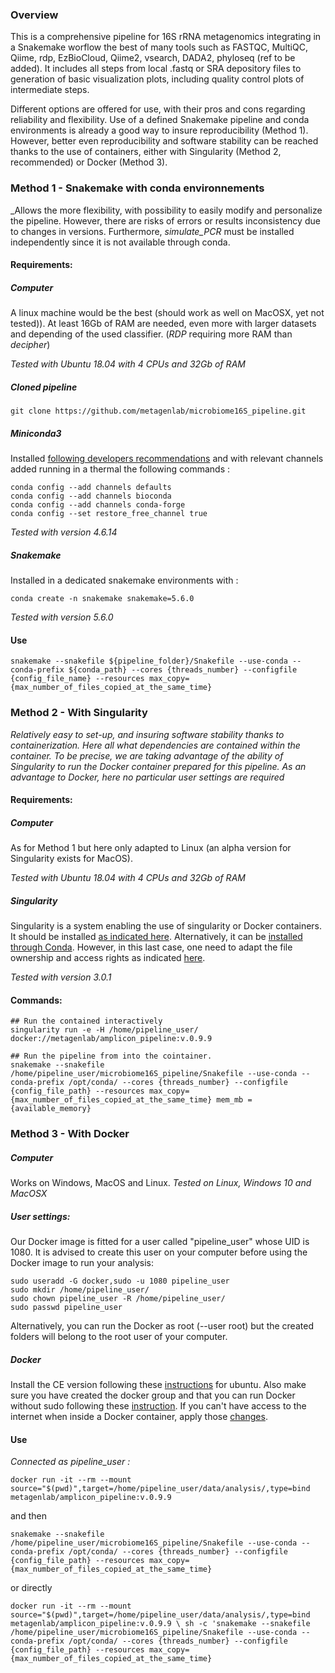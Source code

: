 
### Overview
This is a comprehensive pipeline for 16S rRNA metagenomics integrating in a Snakemake worflow the best of many tools such as FASTQC, MultiQC, Qiime, rdp, EzBioCloud, Qiime2, vsearch, DADA2, phyloseq (ref to be added). It includes all steps from local .fastq or SRA depository files to generation of basic visualization plots, including quality control plots of intermediate steps. 
    
Different options are offered for use, with their pros and cons regarding reliability and flexibility. Use of a defined Snakemake pipeline and conda environments is already a good way to insure reproducibility (Method 1). However, better even reproducibility and software stability can be reached thanks to the use of containers, either with Singularity (Method 2, recommended) or Docker (Method 3).
  
### Method 1 - Snakemake with conda environnements
_Allows the more flexibility, with possibility to easily modify and personalize the pipeline. However, there are risks of errors or results inconsistency due to changes in versions. Furthermore, _simulate_PCR_ must be installed independently since it is not available through conda. 
#### Requirements:
##### Computer
A linux machine would be the best (should work as well on MacOSX, yet not tested)). At least 16Gb of RAM are needed, even more with larger datasets and depending of the used classifier. (_RDP_ requiring more RAM than _decipher_)

_Tested with Ubuntu 18.04 with 4 CPUs and 32Gb of RAM_

##### Cloned pipeline
```
git clone https://github.com/metagenlab/microbiome16S_pipeline.git
```

##### Miniconda3
Installed [following developers recommendations](https://docs.conda.io/en/latest/miniconda.html) and with relevant channels added running in a thermal the following commands :
```
conda config --add channels defaults
conda config --add channels bioconda
conda config --add channels conda-forge
conda config --set restore_free_channel true
```
_Tested with version 4.6.14_

##### Snakemake
Installed in a dedicated snakemake environments with :
```
conda create -n snakemake snakemake=5.6.0
```
_Tested with version 5.6.0_

#### Use
 ```
snakemake --snakefile ${pipeline_folder}/Snakefile --use-conda --conda-prefix ${conda_path} --cores {threads_number} --configfile {config_file_name} --resources max_copy={max_number_of_files_copied_at_the_same_time}
```
   
### Method 2 - With Singularity
_Relatively easy to set-up, and insuring software stability thanks to containerization. Here all what   dependencies are contained within the container. To be precise, we are taking advantage of the ability of Singularity to run the Docker container prepared for this pipeline. As an advantage to Docker, here no particular user settings are required_

#### Requirements:
##### Computer
As for Method 1 but here only adapted to Linux (an alpha version for Singularity exists for MacOS).

_Tested with Ubuntu 18.04 with 4 CPUs and 32Gb of RAM_

##### Singularity
Singularity is a system enabling the use of singularity or Docker containers. It should be installed [as indicated here](https://sylabs.io/guides/3.1/user-guide/quick_start.html#quick-installation-steps). Alternatively, it can be [installed through Conda](https://anaconda.org/conda-forge/singularity). However, in this last case, one need to adapt the file ownership and access rights as indicated [here](https://github.com/conda-forge/singularity-feedstock/blob/master/recipe/post-link.sh).  
  
  _Tested with version 3.0.1_

#### Commands:

```
## Run the contained interactively
singularity run -e -H /home/pipeline_user/ docker://metagenlab/amplicon_pipeline:v.0.9.9

## Run the pipeline from into the cointainer.
snakemake --snakefile /home/pipeline_user/microbiome16S_pipeline/Snakefile --use-conda --conda-prefix /opt/conda/ --cores {threads_number} --configfile {config_file_path} --resources max_copy={max_number_of_files_copied_at_the_same_time} mem_mb = {available_memory}
```


### Method 3 - With Docker
##### Computer
Works on Windows, MacOS and Linux.
_Tested on Linux, Windows 10 and MacOSX_

##### User settings: 
Our Docker image is fitted for a user called "pipeline_user" whose UID is 1080. It is advised to create this user on your computer before using the Docker image to run your analysis:

```
sudo useradd -G docker,sudo -u 1080 pipeline_user
sudo mkdir /home/pipeline_user/
sudo chown pipeline_user -R /home/pipeline_user/
sudo passwd pipeline_user
```

Alternatively, you can run the Docker as root (--user root) but the created folders will belong to the root user of your computer.

##### Docker
Install the CE version following these [instructions](https://docs.docker.com/install/linux/docker-ce/ubuntu/) for ubuntu. Also make sure you have created the docker group and that you can run Docker without sudo following these [instruction](https://docs.docker.com/install/linux/linux-postinstall/). If you can't have access to the internet when inside a Docker container, apply those [changes](https://docs.docker.com/install/linux/linux-postinstall/#disable-dnsmasq).
  
  
#### Use
_Connected as pipeline_user :_ 
```
docker run -it --rm --mount source="$(pwd)",target=/home/pipeline_user/data/analysis/,type=bind metagenlab/amplicon_pipeline:v.0.9.9
```
and then
```
snakemake --snakefile /home/pipeline_user/microbiome16S_pipeline/Snakefile --use-conda --conda-prefix /opt/conda/ --cores {threads_number} --configfile {config_file_path} --resources max_copy={max_number_of_files_copied_at_the_same_time}
```
or directly

```
docker run -it --rm --mount source="$(pwd)",target=/home/pipeline_user/data/analysis/,type=bind metagenlab/amplicon_pipeline:v.0.9.9 \ sh -c 'snakemake --snakefile /home/pipeline_user/microbiome16S_pipeline/Snakefile --use-conda --conda-prefix /opt/conda/ --cores {threads_number} --configfile {config_file_path} --resources max_copy={max_number_of_files_copied_at_the_same_time}
```



